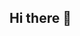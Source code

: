 ## Hi there 👋

<!--
**harmless-bot/harmless-bot** is a ✨ _special_ ✨ repository because its `README.md` (this file) appears on your GitHub profile.

=# Hi, I'm Harmless 👋

o First-year B.E. Computer Science and Engineering student, specialising in Cybersecurity.  

#  
- Languages: Python, C++ 
- Exploring AI, Generative AI, and Full-Stack Development  
- Algorithms, Data Structures, and Problem Solving  
- Developing small low-level projects and tools  
#
- Passionate about clean, efficient code  
- Learning the basics of Cybersecurity and ethical hackin g
- Exploring Linux (Arch-based systems) and command-line tools  
@#
- Building small projects to strengthen practical skills  
- Learning advanced Python and C++ concepts and DSA  
- Diving into Generative AI applications and projects  
- Exploring web development (Front-End & Back-End)  


